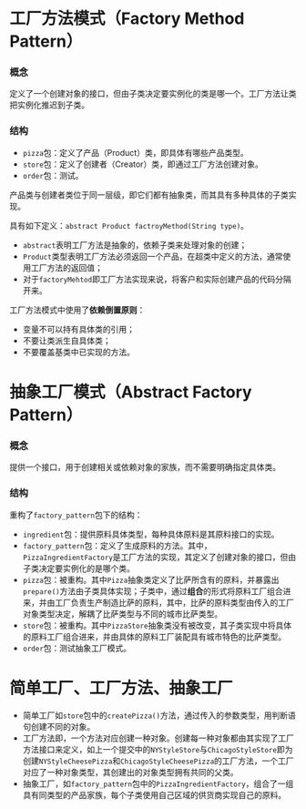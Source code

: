 # 工厂方法模式（Factory Method Pattern）

### 概念
定义了一个创建对象的接口，但由子类决定要实例化的类是哪一个。工厂方法让类把实例化推迟到子类。

### 结构
- `pizza`包：定义了产品（Product）类，即具体有哪些产品类型。
- `store`包：定义了创建者（Creator）类，即通过工厂方法创建对象。
- `order`包：测试。

产品类与创建者类位于同一层级，即它们都有抽象类，而其具有多种具体的子类实现。

具有如下定义：`abstract Product factroyMethod(String type)`。
- `abstract`表明工厂方法是抽象的，依赖子类来处理对象的创建；
- `Product`类型表明工厂方法必须返回一个产品，在超类中定义的方法，通常使用工厂方法的返回值；
- 对于`factoryMehtod`即工厂方法实现来说，将客户和实际创建产品的代码分隔开来。

工厂方法模式中使用了**依赖倒置原则**：
- 变量不可以持有具体类的引用；
- 不要让类派生自具体类；
- 不要覆盖基类中已实现的方法。

# 抽象工厂模式（Abstract Factory Pattern）
### 概念
提供一个接口，用于创建相关或依赖对象的家族，而不需要明确指定具体类。

### 结构
重构了`factory_pattern`包下的结构：
- `ingredient`包：提供原料具体类型，每种具体原料是其原料接口的实现。
- `factory_pattern`包：定义了生成原料的方法。其中，`PizzaIngredientFactory`是工厂方法的实现，其定义了创建对象的接口，但由子类决定要实例化的是哪个类。
- `pizza`包：被重构。其中`Pizza`抽象类定义了比萨所含有的原料，并暴露出`prepare()`方法由子类具体实现；子类中，通过**组合**的形式将原料工厂组合进来，并由工厂负责生产制造比萨的原料，其中，比萨的原料类型由传入的工厂对象类型决定，解耦了比萨类型与不同的城市比萨类型。
- `store`包：被重构。其中`PizzaStore`抽象类没有被改变，其子类实现中将具体的原料工厂组合进来，并由具体的原料工厂装配具有城市特色的比萨类型。
- `order`包：测试抽象工厂模式。

# 简单工厂、工厂方法、抽象工厂
- 简单工厂如`store`包中的`createPizza()`方法，通过传入的参数类型，用判断语句创建不同的对象。
- 工厂方法即，一个方法对应创建一种对象。创建每一种对象都由其实现了工厂方法接口来定义，如上一个提交中的`NYStyleStore`与`ChicagoStyleStore`即为创建`NYStyleCheesePizza`和`ChicagoStyleCheesePizza`的工厂方法，一个工厂对应了一种对象类型，其创建出的对象类型拥有共同的父类。
- 抽象工厂，如`factory_pattern`包中的`PizzaIngredientFactory`，组合了一组具有同类型的产品家族，每个子类使用自己区域的供货商实现自己的原料。
